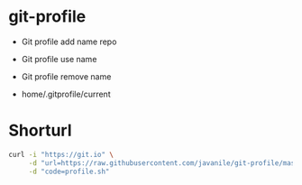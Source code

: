 # git-profile


- Git profile add name repo
- Git profile use name
- Git profile remove name

- home/.gitprofile/current


# Shorturl

```bash
curl -i "https://git.io" \
     -d "url=https://raw.githubusercontent.com/javanile/git-profile/master/git-profile.sh" \
     -d "code=profile.sh"
```




